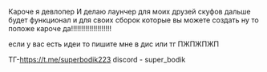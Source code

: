 Кароче я девлопер И делаю лаунчер для моих друзей скуфов дальше будет функционал и для своих сборок которые вы можете создать ну то попоже кароче да!!!!!!!!!!!!!!!!!!!!

если у вас есть идеи то пишите мне в дис или тг ПЖПЖПЖП


ТГ-https://t.me/superbodik223
discord - super_bodik
